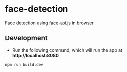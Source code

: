 # face-detection
Face detection using [face-api.js](https://github.com/justadudewhohacks/face-api.js) in browser

## Development

- Run the following command, which will run the app at **http://localhost:8080**
```
npm run build:dev
```
